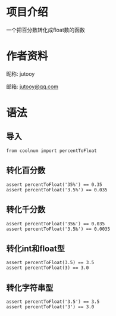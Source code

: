 # 项目介绍

一个把百分数转化成float数的函数

# 作者资料

昵称: jutooy

邮箱: jutooy@qq.com

# 语法

## 导入

    from coolnum import percentToFloat

## 转化百分数

    assert percentToFloat('35%') == 0.35
    assert percentToFloat('3.5%') == 0.035

## 转化千分数

    assert percentToFloat('35‰') == 0.035
    assert percentToFloat('3.5‰') == 0.0035

## 转化int和float型

    assert percentToFloat(3.5) == 3.5
    assert percentToFloat(3) == 3.0

## 转化字符串型

    assert percentToFloat('3.5') == 3.5
    assert percentToFloat('3') == 3.0